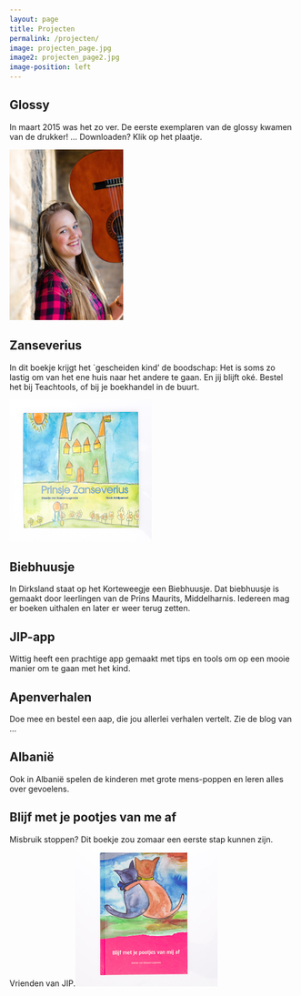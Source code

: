 ```yaml
---
layout: page
title: Projecten
permalink: /projecten/
image: projecten_page.jpg
image2: projecten_page2.jpg
image-position: left
---
```


## Glossy

In maart 2015 was het zo ver. De eerste exemplaren van de glossy kwamen van de drukker! … Downloaden? Klik op het plaatje.

[![Glossy downloaden](/assets/images/voorkant_glossy.jpg)](http://bureaujip.us10.list-manage.com/subscribe?u=238c48afeb81d59ef080df385&amp;id=0c296f472e)

## Zanseverius

In dit boekje krijgt het `gescheiden kind’ de boodschap: Het is soms zo lastig om van het ene huis naar het andere te gaan. En jij blijft ok&eacute;. Bestel het bij Teachtools, of bij je boekhandel in de buurt.

![](/uploads/versions/prinsje-zanseverius---x----250-250x---.jpg)

 

## Biebhuusje

In Dirksland staat op het Korteweegje een Biebhuusje. Dat biebhuusje is gemaakt door leerlingen van de Prins Maurits, Middelharnis. Iedereen mag er boeken uithalen en later er weer terug zetten. 

## JIP-app

Wittig heeft een prachtige app gemaakt met tips en tools om op een mooie manier om te gaan met het kind. 

## Apenverhalen

Doe mee en bestel een aap, die jou allerlei verhalen vertelt. Zie de blog van …

## Albani&euml;

Ook in Albani&euml; spelen de kinderen met grote mens-poppen en leren alles over gevoelens.

## Blijf met je pootjes van me af

Misbruik stoppen? Dit boekje zou zomaar een eerste stap kunnen zijn. Vrienden van JIP.![](/uploads/versions/blijf-met-je-pootjes-van-me-af---x----250-250x---.jpg)